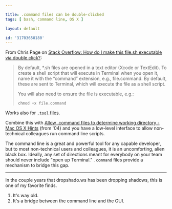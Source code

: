```yaml
---

title: .command files can be double-clicked
tags: [ bash, command line, OS X ]

layout: default

id: '31703650180'
---
```


From Chris Page on [Stack Overflow: How do I make this file.sh executable via double click?](http://stackoverflow.com/a/9650209/182183):

> By default, *.sh files are opened in a text editor (Xcode or TextEdit). To create a shell script that will execute in Terminal when you open it, name it with the “command” extension, e.g., file.command. By default, these are sent to Terminal, which will execute the file as a shell script.
>
> You will also need to ensure the file is executable, e.g.:
>
>     chmod +x file.command

Works also for [`.tool` files](http://apple.stackexchange.com/a/25261).

Combine this with [Allow .command files to determine working directory - Mac OS X Hints](http://hints.macworld.com/article.php?story=20041217111834902) (from '04) and you have a low-level interface to allow non-technical colleagues run command line scripts.

The command line is a great and powerful tool for any capable developer, but to most non-technical users and colleagues, it is an uncomforting, alien black box. Ideally, any set of directions meant for everybody on your team should never include "open up Terminal." `.command` files provide a mechanism to bridge this gap. 

---

In the couple years that dropshado.ws has been dropping shadows, this is one of my favorite finds.

1. It's way old.
2. It's a bridge between the command line and the GUI.
